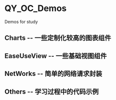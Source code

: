 # QY_OC_Demos
Demos for study

## Charts -- 一些定制化较高的图表组件

## EaseUseView  -- 一些基础视图组件

## NetWorks -- 简单的网络请求封装

## Others -- 学习过程中的代码示例


##
##
##
